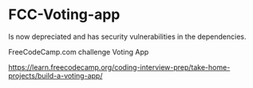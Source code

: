 # FCC-Voting-app
Is now depreciated and has security vulnerabilities in the dependencies.

FreeCodeCamp.com challenge Voting App

https://learn.freecodecamp.org/coding-interview-prep/take-home-projects/build-a-voting-app/
